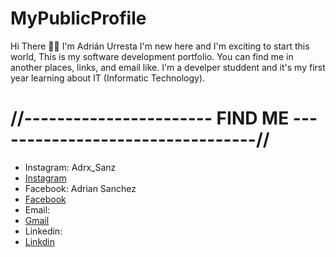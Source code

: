 # MyPublicProfile
Hi There 👋🏻 I'm Adrián Urresta
I'm new here and I'm exciting to start this world,
This is my software development portfolio.
You can find me in another places, links, and email like.
I'm a develper studdent and it's my first year learning about IT (Informatic Technology).

# //----------------------- FIND ME ---------------------------------//
- Instagram: Adrx_Sanz
- [Instagram](https://www.instagram.com/adrx_sanz/)
- Facebook: Adrian Sanchez
- [Facebook](https://www.facebook.com/Mclxv1nx?mibextid=ZbWKwL)
- Email: 
- [Gmail](adrianurresta108@gmail.com)
- Linkedin:
- [Linkdin](https://www.linkedin.com/in/adrian-urresta-6b944a265/)

